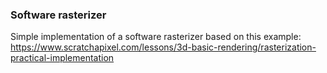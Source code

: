 ### Software rasterizer

Simple implementation of a software rasterizer based on this example:
https://www.scratchapixel.com/lessons/3d-basic-rendering/rasterization-practical-implementation
